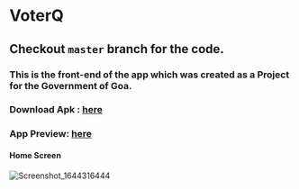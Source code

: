 # VoterQ

## Checkout ```master``` branch for the code.

### This is the front-end of the app which was created as a Project for the Government of Goa.

### Download Apk : [here][apkDownload]
[apkDownload]:https://drive.google.com/file/d/1faXKJaydOdmLvsh4sozM1lFD4_qNoAb7/view?usp=sharing

### App Preview: [here][appPreview]
[appPreview]:https://drive.google.com/drive/folders/1DYuRL5xdSfy4LJakoeD7iO9y98DVmETO

#### Home Screen
![Screenshot_1644316444](https://user-images.githubusercontent.com/65811224/168945418-fb10e833-386a-4a0f-8464-c7394e867cae.png|width="100")
